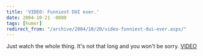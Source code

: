 ```yaml
---
title: 'VIDEO: Funniest DUI ever.'
date: 2004-10-21 -0800
tags: [humor]
redirect_from: "/archive/2004/10/20/video-funniest-dui-ever.aspx/"
---
```


Just watch the whole thing. It's not that long and you won't be sorry.
[VIDEO](http://www.big-boys.com/articles/topdui.html)


